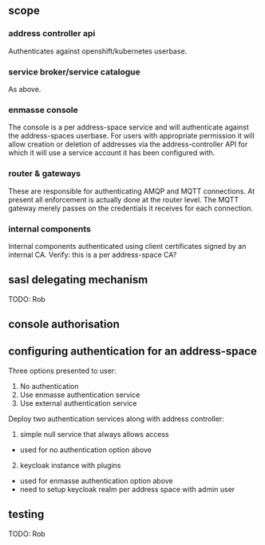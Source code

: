 ## scope

### address controller api

Authenticates against openshift/kubernetes userbase.

### service broker/service catalogue

As above.

### enmasse console

The console is a per address-space service and will authenticate
against the address-spaces userbase. For users with appropriate
permission it will allow creation or deletion of addresses via the
address-controller API for which it will use a service account it has
been configured with.

### router & gateways

These are responsible for authenticating AMQP and MQTT connections. At
present all enforcement is actually done at the router level. The MQTT
gateway merely passes on the credentials it receives for each
connection.

### internal components

Internal components authenticated using client certificates signed by
an internal CA. Verify: this is a per address-space CA?

## sasl delegating mechanism

TODO: Rob

## console authorisation

## configuring authentication for an address-space

Three options presented to user:

1. No authentication
2. Use enmasse authentication service
3. Use external authentication service

Deploy two authentication services along with address controller:

1. simple null service that always allows access
  * used for no authentication option above
2. keycloak instance with plugins
  * used for enmasse authentication option above
  * need to setup keycloak realm per address space with admin user

## testing

TODO: Rob
